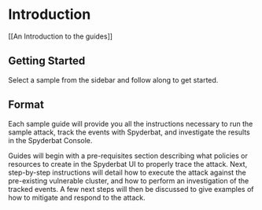 # Introduction

[[An Introduction to the guides]]

## Getting Started

Select a sample from the sidebar and follow along to get started.

## Format

Each sample guide will provide you all the instructions necessary to run the sample attack, track the events with Spyderbat, and investigate the results in the Spyderbat Console.

Guides will begin with a pre-requisites section describing what policies or resources to create in the Spyderbat UI to properly trace the attack. Next, step-by-step instructions will detail how to execute the attack against the pre-existing vulnerable cluster, and how to perform an investigation of the tracked events. A few next steps will then be discussed to give examples of how to mitigate and respond to the attack.
